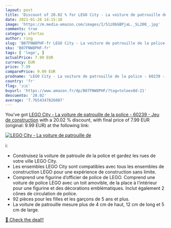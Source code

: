 ```yaml
---
layout: post
title: 'Discount of 20.02 % for LEGO City - La voiture de patrouille de '
date: 2021-01-28 14:15:18
image: 'https://m.media-amazon.com/images/I/51z0bGBPjaL._SL200_.jpg'
comments: true
category: ofertas
author: ring
slug: 'B07FNW8PHF-fr LEGO City - La voiture de patrouille de la police - 60239...'
sku: 'B07FNW8PHF-fr'
tags: [ 'lego', ]
actualPrice: 7.99 EUR
currency: EUR
price: 7.99
comparePrice: 9.99 EUR
prodname: 'LEGO City - La voiture de patrouille de la police - 60239 - Jeu de construction'
country: 'fr'
flag: '🇫🇷'
buyurl: 'https://www.amazon.fr/dp/B07FNW8PHF/?tag=tolees0d-21'
descuento: '20.02'
average: '7.7654347826087'
---
```


You've got [LEGO City - La voiture de patrouille de la police - 60239 - Jeu de construction](https://www.amazon.fr/dp/B07FNW8PHF/?tag=tolees0d-21) with a  20.02 % discount, with final price of 7.99 EUR (original: 9.99 EUR) at the following link:

[![LEGO City - La voiture de patrouille de ](https://m.media-amazon.com/images/I/51z0bGBPjaL._SL200_.jpg)](https://www.amazon.fr/dp/B07FNW8PHF/?tag=tolees0d-21)

ℹ️:

- Construisez la voiture de patrouile de la police et gardez les rues de votre ville LEGO City.
- Les ensembles LEGO City sont compatibles avec tous les ensembles de construction LEGO pour une expérience de construction sans limite.
- Comprend une figurine d’officier de police de LEGO. Comprend une voiture de police LEGO avec un toit amovible, de la place à l’intérieur pour une figurine et des décorations emblématiques. Inclut également 2 cônes de circulation de police.
- 92 pièces pour les filles et les garçons de 5 ans et plus.
- La voiture de patrouille mesure plus de 4 cm de haut, 12 cm de long et 5 cm de large.

[🛒 Check the deal!!](https://www.amazon.fr/dp/B07FNW8PHF/?tag=tolees0d-21)
